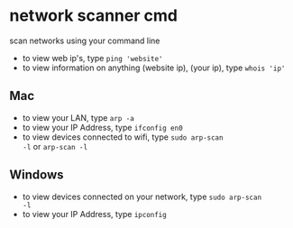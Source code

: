 # network scanner cmd
scan networks using your command line
* to view web ip's, type <code>ping 'website'</code>
* to view information on anything (website ip), (your ip), type <code>whois 'ip'</code>

## Mac
* to view your LAN, type <code>arp -a</code>
* to view your IP Address, type <code>ifconfig en0</code>
* to view devices connected to wifi, type <code>sudo arp-scan -l</code> or <code>arp-scan -l</code>

## Windows
* to view devices connected on your network, type <code>sudo arp-scan -l</code>
* to view your IP Address, type <code>ipconfig</code>
